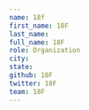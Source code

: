 ```yaml
---
name: 18f
first_name: 18F
last_name:
full_name: 18F
role: Organization
city:
state:
github: 18F
twitter: 18F
team: 18F
---
```

